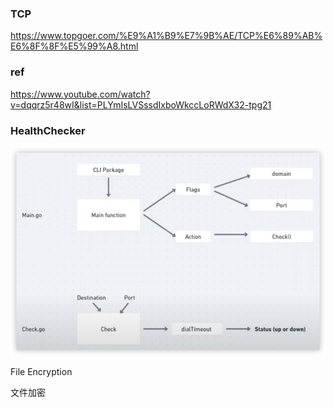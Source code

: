 


### TCP
https://www.topgoer.com/%E9%A1%B9%E7%9B%AE/TCP%E6%89%AB%E6%8F%8F%E5%99%A8.html


### ref
https://www.youtube.com/watch?v=dqqrz5r48wI&list=PLYmIsLVSssdIxboWkccLoRWdX32-tpg21





### HealthChecker

![](images/iShot_2025-01-12_21.06.49.png)



File Encryption

文件加密